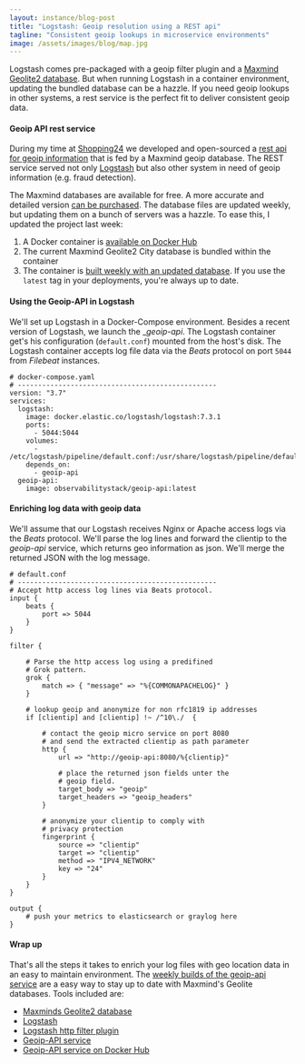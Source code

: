 ```yaml
---
layout: instance/blog-post
title: "Logstash: Geoip resolution using a REST api"
tagline: "Consistent geoip lookups in microservice environments"
image: /assets/images/blog/map.jpg
---
```


Logstash comes pre-packaged with a geoip filter plugin and a [Maxmind Geolite2 database](https://dev.maxmind.com/geoip/geoip2/geolite2/s). 
But when running Logstash in a container environment, updating the
bundled database can be a hazzle. If you need geoip lookups in other systems,
a rest service is the perfect fit to deliver consistent geoip data. 

<!--more-->

#### Geoip API rest service

During my time at [Shopping24](https://www.s24.com) we developed and open-sourced a 
[rest api for geoip information](https://github.com/observabilitystack/geoip-api) 
that is fed by a Maxmind geoip database. The REST service
served not only [Logstash](https://www.elastic.co/guide/en/logstash/current/index.html) 
but also other system in need of geoip information (e.g. fraud detection).

The Maxmind databases are available for free. A more accurate and detailed
version [can be purchased](https://www.maxmind.com/en/geoip2-city). 
The database files are updated weekly, but updating 
them on a bunch of servers was a hazzle. To ease this, I updated the 
project last week:

1. A Docker container is [available on Docker Hub](https://hub.docker.com/r/observabilitystack/geoip-api)
1. The current Maxmind Geolite2 City database is bundled within the container
1. The container is [built weekly with an updated database](https://hub.docker.com/r/observabilitystack/geoip-api/tags). 
   If you use the `latest` tag in your deployments, you're always up to date.

#### Using the Geoip-API in Logstash

We'll set up Logstash in a Docker-Compose environment. Besides a recent
version of Logstash, we launch the __geoip-api_. The Logstash container
get's his configuration (`default.conf`) mounted from the host's disk.
The Logstash container accepts log file data via the _Beats_ protocol on 
port `5044` from _Filebeat_ instances.

```
# docker-compose.yaml
# -------------------------------------------------
version: "3.7"
services:
  logstash:
    image: docker.elastic.co/logstash/logstash:7.3.1
    ports:
      - 5044:5044
    volumes:
      - /etc/logstash/pipeline/default.conf:/usr/share/logstash/pipeline/default.conf:ro
    depends_on:
      - geoip-api
  geoip-api:
    image: observabilitystack/geoip-api:latest
```
#### Enriching log data with geoip data

We'll assume that our Logstash receives Nginx or Apache access logs via the
_Beats_ protocol. We'll parse the log lines and forward the clientip to the
_geoip-api_ service, which returns geo information as json. We'll merge the 
returned JSON with the log message.

```
# default.conf
# -------------------------------------------------
# Accept http access log lines via Beats protocol.
input {
    beats {
        port => 5044
    }
}

filter {

    # Parse the http access log using a predifined
    # Grok pattern.
    grok {
        match => { "message" => "%{COMMONAPACHELOG}" }
    }

    # lookup geoip and anonymize for non rfc1819 ip addresses
    if [clientip] and [clientip] !~ /^10\./  {

        # contact the geoip micro service on port 8080
        # and send the extracted clientip as path parameter
        http {
            url => "http://geoip-api:8080/%{clientip}"

            # place the returned json fields unter the
            # geoip field.
            target_body => "geoip"
            target_headers => "geoip_headers"
        }

        # anonymize your clientip to comply with
        # privacy protection
        fingerprint {
            source => "clientip"
            target => "clientip"
            method => "IPV4_NETWORK"
            key => "24"
        }
    }
}

output {
    # push your metrics to elasticsearch or graylog here
}
```

#### Wrap up

That's all the steps it takes to enrich your log files with geo location
data in an easy to maintain environment. The [weekly builds of the geoip-api service](https://travis-ci.org/observabilitystack/geoip-api)
are a  easy way to stay up to date with Maxmind's Geolite databases.
Tools included are:

* [Maxminds Geolite2 database]()
* [Logstash](https://www.elastic.co/guide/en/logstash/current/index.html)
* [Logstash http filter plugin](https://www.elastic.co/guide/en/logstash/current/plugins-filters-http.html)
* [Geoip-API service](https://github.com/observabilitystack/geoip-api)
* [Geoip-API service on Docker Hub](https://hub.docker.com/r/observabilitystack/geoip-api)
